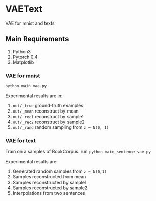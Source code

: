 # VAEText

VAE for mnist and texts

## Main Requirements
1. Python3
2. Pytorch 0.4
3. Matplotlib


### VAE for mnist
`python main_vae.py`

Experimental results are in:
1. `out/_true` ground-truth examples
2. `out/_mean` reconstruct by mean
3. `out/_rec1` reconstruct by sample1
4. `out/_rec2` reconstruct by sample2
5. `out/_rand` random sampling from `z ~ N(0, 1)`


### VAE for text
Train on a samples of BookCorpus. run `python main_sentence_vae.py`

Experimental results are:
1. Generated random samples from `z ~ N(0,1)`
2. Samples reconstructed from mean
3. Samples reconstructed by sample1
4. Samples reconstructed by sample2
5. Interpolations from two sentences